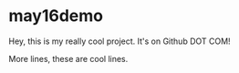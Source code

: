 # may16demo

Hey, this is my really cool project. It's on Github DOT COM!

More lines, these are cool lines. 